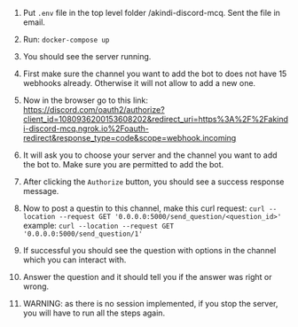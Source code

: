 1. Put ```.env``` file in the top level folder /akindi-discord-mcq. Sent the file in email.

2. Run:
 ```docker-compose up```

3. You should see the server running.

4. First make sure the channel you want to add the bot to does not have 15 webhooks already. Otherwise it will not allow to add a new one.

5. Now in the browser go to this link:
https://discord.com/oauth2/authorize?client_id=1080936200153608202&redirect_uri=https%3A%2F%2Fakindi-discord-mcq.ngrok.io%2Foauth-redirect&response_type=code&scope=webhook.incoming

6. It will ask you to choose your server and the channel you want to add the bot to. Make sure you are permitted to add the bot.

7. After clicking the ```Authorize``` button, you should see a success response message.

8. Now to post a questin to this channel, make this curl request:
```curl --location --request GET '0.0.0.0:5000/send_question/<question_id>'```
example:
```curl --location --request GET '0.0.0.0:5000/send_question/1'```

9. If successful you should see the question with options in the channel which you can interact with.

10. Answer the question and it should tell you if the answer was right or wrong.

11. WARNING: as there is no session implemented, if you stop the server, you will have to run all the steps again.